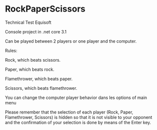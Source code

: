 # RockPaperScissors
Technical Test Equisoft 

Console project in .net core 3.1

Can be played between 2 players or one player and the computer.

Rules:

Rock, which beats scissors.

Paper, which beats rock.

Flamethrower, which beats paper.

Scissors, which beats flamethrower.

You can change the computer player behavior dans les options of main menu

Please remember that the selection of each player (Rock, Paper, Flamethrower, Scissors) is hidden so that it is not visible to your 
opponent and the confirmation of your selection is done by means of the Enter key.
